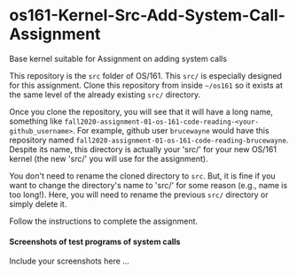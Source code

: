 # os161-Kernel-Src-Add-System-Call-Assignment
Base kernel suitable for Assignment on adding system calls

This repository is the `src` folder of OS/161. This `src/` is especially designed for this assignment. 
Clone this repository from inside `~/os161` so it exists at the same level of the already existing `src/` directory. 

Once you clone the repository, you will see that it will have a long name, something like `fall2020-assignment-01-os-161-code-reading-<your-github_username>`. For example, github user `brucewayne` would have this repository named `fall2020-assignment-01-os-161-code-reading-brucewayne`. Despite its name, this directory is actually your 'src/' for your new OS/161 kernel (the new 'src/' you will use for the assignment). 

You don't need to rename the cloned directory to `src`. But, it is fine if you want to change the directory's name to 'src/' for some reason (e.g., name is too long!). Here, you will need to rename the previous `src/` directory or simply delete it.  

Follow the instructions to complete the assignment.  

#### Screenshots of test programs of system calls

Include your screenshots here ... 





